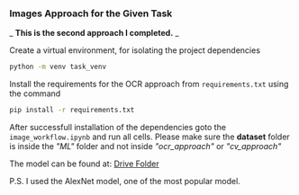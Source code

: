 ### Images Approach for the Given Task


_ __This is the second approach I completed.__ _

Create a virtual environment, for isolating the project dependencies
```bash
python -m venv task_venv
```

Install the requirements for the OCR approach from `requirements.txt` using the command
```bash
pip install -r requirements.txt
``` 


After successfull installation of the dependencies goto the `image_workflow.ipynb` and run all cells. Please make sure the __dataset__ folder is inside the _"ML"_ folder and not inside _"ocr_approach"_ or _"cv_approach"_

The model can be found at: [Drive Folder](https://drive.google.com/drive/u/0/folders/1D1L6J7enT6nekryKDKQAJco2i2zyXxDR)


P.S. I used the AlexNet model, one of the most popular model.